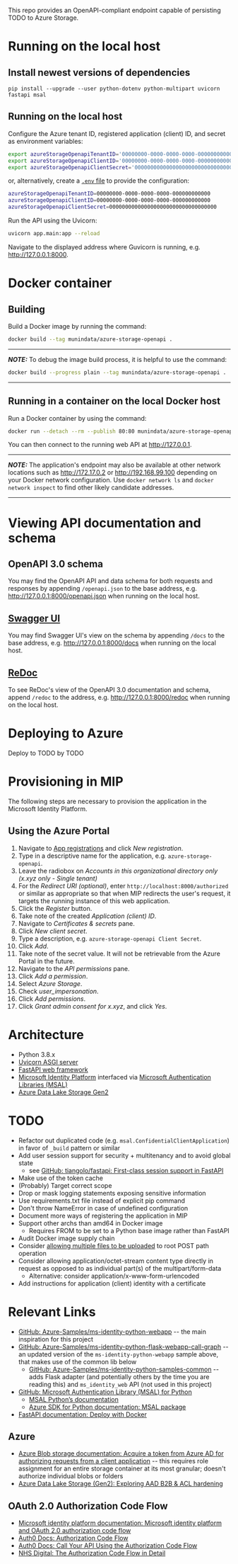 This repo provides an OpenAPI-compliant endpoint capable of persisting TODO to Azure Storage.

# Running on the local host

## Install newest versions of dependencies

```
pip install --upgrade --user python-dotenv python-multipart uvicorn fastapi msal
```

## Running on the local host

Configure the Azure tenant ID, registered application (client) ID, and secret as environment variables:

```sh
export azureStorageOpenapiTenantID='00000000-0000-0000-0000-000000000000'
export azureStorageOpenapiClientID='00000000-0000-0000-0000-000000000000'
export azureStorageOpenapiClientSecret='0000000000000000000000000000000000'
```

or, alternatively, create a [`.env` file](https://pypi.org/project/python-dotenv/) to provide the configuration:

```sh
azureStorageOpenapiTenantID=00000000-0000-0000-0000-000000000000
azureStorageOpenapiClientID=00000000-0000-0000-0000-000000000000
azureStorageOpenapiClientSecret=0000000000000000000000000000000000
```

Run the API using the Uvicorn:

```sh
uvicorn app.main:app --reload
```

Navigate to the displayed address where Guvicorn is running, e.g. http://127.0.0.1:8000.

# Docker container

## Building

Build a Docker image by running the command:

```sh
docker build --tag munindata/azure-storage-openapi .
```

---
***NOTE:*** To debug the image build process, it is helpful to use the command:
```sh
docker build --progress plain --tag munindata/azure-storage-openapi .
```
---

## Running in a container on the local Docker host

Run a Docker container by using the command:

```sh
docker run --detach --rm --publish 80:80 munindata/azure-storage-openapi
```

You can then connect to the running web API at http://127.0.0.1.

---
***NOTE:*** The application's endpoint may also be available at other network locations such as http://172.17.0.2 or http://192.168.99.100 depending on your Docker network configuration. Use `docker network ls` and `docker network inspect` to find other likely candidate addresses.

---

# Viewing API documentation and schema

## OpenAPI 3.0 schema

You may find the OpenAPI API and data schema for both requests and responses by appending `/openapi.json` to the base address, e.g. http://127.0.0.1:8000/openapi.json when running on the local host.

## [Swagger UI](https://github.com/swagger-api/swagger-ui)

You may find Swagger UI's view on the schema by appending `/docs` to the base address, e.g. http://127.0.0.1:8000/docs when running on the local host.

## [ReDoc](https://github.com/Rebilly/ReDoc)

To see ReDoc's view of the OpenAPI 3.0 documentation and schema, append `/redoc` to the address, e.g. http://127.0.0.1:8000/redoc when running on the local host.

# Deploying to Azure

Deploy to TODO by TODO

# Provisioning in MIP
The following steps are necessary to provision the application in the Microsoft Identity Platform.

## Using the Azure Portal

1. Navigate to [App registrations](https://portal.azure.com/#blade/Microsoft_AAD_RegisteredApps/ApplicationsListBlade) and click *New registration*.
2. Type in a descriptive name for the application, e.g. `azure-storage-openapi`.
3. Leave the radiobox on *Accounts in this organizational directory only (x.xyz only - Single tenant)*
4. For the *Redirect URI (optional)*, enter `http://localhost:8000/authorized` or similar as appropriate so that when MIP redirects the user's request, it targets the running instance of this web application.
5. Click the *Register* button.
6. Take note of the created *Application (client) ID*.
7. Navigate to *Certificates & secrets* pane.
8. Click *New client secret*.
9. Type a description, e.g. `azure-storage-openapi Client Secret`.
10. Click *Add*.
11. Take note of the secret value. It will not be retrievable from the Azure Portal in the future.
12. Navigate to the *API permissions* pane.
13. Click *Add a permission*.
14. Select *Azure Storage*.
15. Check *user_impersonation*.
16. Click *Add permissions*.
17. Click *Grant admin consent for x.xyz*, and click *Yes*.

# Architecture

- Python 3.8.x
- [Uvicorn ASGI server](https://www.uvicorn.org)
- [FastAPI web framework](https://fastapi.tiangolo.com/)
- [Microsoft Identity Platform](https://docs.microsoft.com/en-us/azure/active-directory/develop/v2-overview) interfaced via [Microsoft Authentication Libraries (MSAL)](https://docs.microsoft.com/en-us/azure/active-directory/develop/msal-overview)
- [Azure Data Lake Storage Gen2](https://docs.microsoft.com/en-us/azure/storage/blobs/data-lake-storage-introduction)

# TODO

- Refactor out duplicated code (e.g. `msal.ConfidentialClientApplication`) in favor of `_build` pattern or similar
- Add user session support for security + multitenancy and to avoid global state
  - see [GitHub: tiangolo/fastapi: First-class session support in FastAPI](https://github.com/tiangolo/fastapi/issues/754#issuecomment-585386650)
- Make use of the token cache
- (Probably) Target correct scope
- Drop or mask logging statements exposing sensitive information
- Use requirements.txt file instead of explicit pip command
- Don't throw NameError in case of undefined configuration
- Document more ways of registering the application in MIP
- Support other archs than amd64 in Docker image
  - Requires FROM to be set to a Python base image rather than FastAPI
- Audit Docker image supply chain
- Consider [allowing multiple files to be uploaded](https://fastapi.tiangolo.com/tutorial/request-files/#multiple-file-uploads) to root POST path operation
- Consider allowing application/octet-stream content type directly in request as opposed to as individual part(s) of the multipart/form-data
  - Alternative: consider application/x-www-form-urlencoded
- Add instructions for application (client) identity with a certificate

# Relevant Links

- [GitHub: Azure-Samples/ms-identity-python-webapp](https://github.com/Azure-Samples/ms-identity-python-webapp) -- the main inspiration for this project
- [GitHub: Azure-Samples/ms-identity-python-flask-webapp-call-graph](https://github.com/Azure-Samples/ms-identity-python-flask-webapp-call-graph) -- an updated version of the `ms-identity-python-webapp` sample above, that makes use of the common lib below
  - [GitHub: Azure-Samples/ms-identity-python-samples-common](https://github.com/Azure-Samples/ms-identity-python-samples-common) -- adds Flask adapter (and potentially others by the time you are reading this) and `ms_identity_web` API (not used in this project)
- [GitHub: Microsoft Authentication Library (MSAL) for Python](https://github.com/AzureAD/microsoft-authentication-library-for-python)
  - [MSAL Python’s documentation](https://msal-python.readthedocs.io/en/latest/)
  - [Azure SDK for Python documentation: MSAL package](https://docs.microsoft.com/en-us/python/api/msal/msal?view=azure-python)
- [FastAPI documentation: Deploy with Docker](https://fastapi.tiangolo.com/deployment/docker/)

## Azure

- [Azure Blob storage documentation: Acquire a token from Azure AD for authorizing requests from a client application](https://docs.microsoft.com/en-us/azure/storage/common/storage-auth-aad-app) -- this requires role assignment for an entire storage container at its most granular; doesn't authorize individual blobs or folders
- [Azure Data Lake Storage (Gen2): Exploring AAD B2B & ACL hardening](https://kvaes.wordpress.com/2019/02/06/azure-data-lake-storage-gen2-exploring-aad-b2b-acl-hardening/)

## OAuth 2.0 Authorization Code Flow

- [Microsoft identity platform documentation: Microsoft identity platform and OAuth 2.0 authorization code flow](https://docs.microsoft.com/en-us/azure/active-directory/develop/v2-oauth2-auth-code-flow)
- [Auth0 Docs: Authorization Code Flow](https://auth0.com/docs/flows/authorization-code-flow)
- [Auth0 Docs: Call Your API Using the Authorization Code Flow](https://auth0.com/docs/flows/call-your-api-using-the-authorization-code-flow)
- [NHS Digital: The Authorization Code Flow in Detail](https://rograce.github.io/openid-connect-documentation/explore_auth_code_flow)
